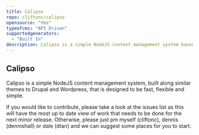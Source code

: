 ```yaml
---
title: Calipso
repo: cliftonc/calipso
opensource: "Yes"
typeofcms: "API Driven"
supportedgenerators:
  - "Built In"
description: Calipso is a simple NodeJS content management system based on Express, Connect & Mongoose
---
```

## Calipso
Calipso is a simple NodeJS content management system, built along similar themes to Drupal and Wordpress, that is designed to be fast, flexible and simple.

If you would like to contribute, please take a look at the issues list as this will have the most up to date view of work that needs to be done for the next minor release. Otherwise, please just pm myself (cliftonc), dennis (dennishall) or dale (dtan) and we can suggest some places for you to start.

